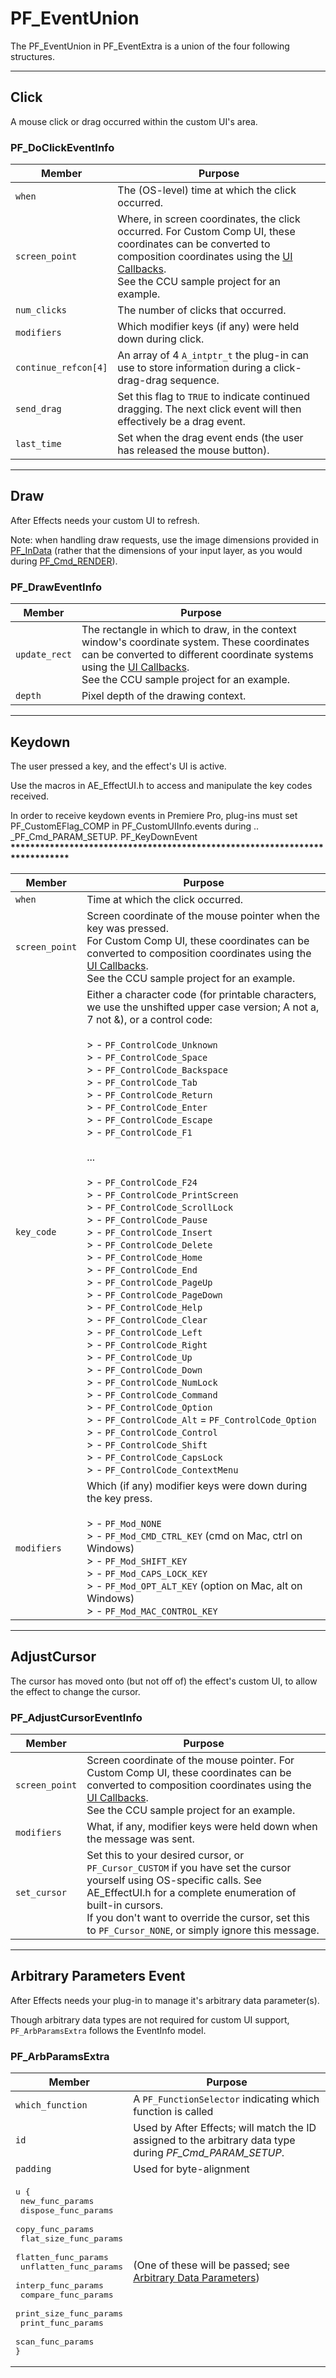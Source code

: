 # PF_EventUnion

The PF_EventUnion in PF_EventExtra is a union of the four following structures.

---

## Click

A mouse click or drag occurred within the custom UI's area.

### PF_DoClickEventInfo

| Member           | Purpose                                                                                                                                                                                                                                                 |
|----------------------|-------------------------------------------------------------------------------------------------------------------------------------------------------------------------------------------------------------------------------------------------------------|
| `when`               | The (OS-level) time at which the click occurred.                                                                                                                                                                                                            |
| `screen_point`       | Where, in screen coordinates, the click occurred. For Custom Comp UI, these coordinates can be converted to composition coordinates using the [UI Callbacks](ui-callbacks.md).<br/>See the CCU sample project for an example. |
| `num_clicks`         | The number of clicks that occurred.                                                                                                                                                                                                                         |
| `modifiers`          | Which modifier keys (if any) were held down during click.                                                                                                                                                                                                   |
| `continue_refcon[4]` | An array of 4 `A_intptr_t` the plug-in can use to store information during a click-drag-drag sequence.                                                                                                                                                      |
| `send_drag`          | Set this flag to `TRUE` to indicate continued dragging. The next click event will then effectively be a drag event.                                                                                                                                         |
| `last_time`          | Set when the drag event ends (the user has released the mouse button).                                                                                                                                                                                      |

---

## Draw

After Effects needs your custom UI to refresh.

Note: when handling draw requests, use the image dimensions provided in [PF_InData](../effect-basics/PF_InData.md) (rather that the dimensions of your input layer, as you would during [PF_Cmd_RENDER](../effect-basics/command-selectors.md#frame-selectors)).

### PF_DrawEventInfo

| Member    | Purpose                                                                                                                                                                                                                                                           |
|---------------|-----------------------------------------------------------------------------------------------------------------------------------------------------------------------------------------------------------------------------------------------------------------------|
| `update_rect` | The rectangle in which to draw, in the context window's coordinate system. These coordinates can be converted to different coordinate systems using the [UI Callbacks](ui-callbacks.md).<br/>See the CCU sample project for an example. |
| `depth`       | Pixel depth of the drawing context.                                                                                                                                                                                                                                   |

---

## Keydown

The user pressed a key, and the effect's UI is active.

Use the macros in AE_EffectUI.h to access and manipulate the key codes received.

In order to receive keydown events in Premiere Pro, plug-ins must set PF_CustomEFlag_COMP in PF_CustomUIInfo.events during .. \_PF_Cmd_PARAM_SETUP.
PF_KeyDownEvent
**\*\*\*\*\*\*\*\*\*\*\*\*\*\*\*\*\*\*\*\*\*\*\*\*\*\*\*\*\*\*\*\*\*\*\*\*\*\*\*\*\*\*\*\*\*\*\*\*\*\*\*\*\*\*\*\*\*\*\*\*\*\*\*\*\*\*\*\*\*\*\*\*\*\*\*\***

| Member     | Purpose                                                                                                                                                                                                                                                                                                                                                                                                                                                                                                                                                                                                                                                                                                                                                                                                                                                                                                                                                                                                                                                                                                                                                                                                                             |
|----------------|-----------------------------------------------------------------------------------------------------------------------------------------------------------------------------------------------------------------------------------------------------------------------------------------------------------------------------------------------------------------------------------------------------------------------------------------------------------------------------------------------------------------------------------------------------------------------------------------------------------------------------------------------------------------------------------------------------------------------------------------------------------------------------------------------------------------------------------------------------------------------------------------------------------------------------------------------------------------------------------------------------------------------------------------------------------------------------------------------------------------------------------------------------------------------------------------------------------------------------------------|
| `when`         | Time at which the click occurred.                                                                                                                                                                                                                                                                                                                                                                                                                                                                                                                                                                                                                                                                                                                                                                                                                                                                                                                                                                                                                                                                                                                                                                                                       |
| `screen_point` | Screen coordinate of the mouse pointer when the key was pressed.<br/>For Custom Comp UI, these coordinates can be converted to composition coordinates using the [UI Callbacks](ui-callbacks.md).<br/>See the CCU sample project for an example.                                                                                                                                                                                                                                                                                                                                                                                                                                                                                                                                                                                                                                                                                                                                                                                                                                                                                                                                                          |
| `key_code`     | Either a character code (for printable characters, we use the unshifted upper case version; A not a, 7 not &), or a control code:<br/><br/>> - `PF_ControlCode_Unknown`<br/>> - `PF_ControlCode_Space`<br/>> - `PF_ControlCode_Backspace`<br/>> - `PF_ControlCode_Tab`<br/>> - `PF_ControlCode_Return`<br/>> - `PF_ControlCode_Enter`<br/>> - `PF_ControlCode_Escape`<br/>> - `PF_ControlCode_F1`<br/><br/>...<br/><br/>> - `PF_ControlCode_F24`<br/>> - `PF_ControlCode_PrintScreen`<br/>> - `PF_ControlCode_ScrollLock`<br/>> - `PF_ControlCode_Pause`<br/>> - `PF_ControlCode_Insert`<br/>> - `PF_ControlCode_Delete`<br/>> - `PF_ControlCode_Home`<br/>> - `PF_ControlCode_End`<br/>> - `PF_ControlCode_PageUp`<br/>> - `PF_ControlCode_PageDown`<br/>> - `PF_ControlCode_Help`<br/>> - `PF_ControlCode_Clear`<br/>> - `PF_ControlCode_Left`<br/>> - `PF_ControlCode_Right`<br/>> - `PF_ControlCode_Up`<br/>> - `PF_ControlCode_Down`<br/>> - `PF_ControlCode_NumLock`<br/>> - `PF_ControlCode_Command`<br/>> - `PF_ControlCode_Option`<br/>> - `PF_ControlCode_Alt` = `PF_ControlCode_Option`<br/>> - `PF_ControlCode_Control`<br/>> - `PF_ControlCode_Shift`<br/>> - `PF_ControlCode_CapsLock`<br/>> - `PF_ControlCode_ContextMenu` |
| `modifiers`    | Which (if any) modifier keys were down during the key press.<br/><br/>> - `PF_Mod_NONE`<br/>> - `PF_Mod_CMD_CTRL_KEY` (cmd on Mac, ctrl on Windows)<br/>> - `PF_Mod_SHIFT_KEY`<br/>> - `PF_Mod_CAPS_LOCK_KEY`<br/>> - `PF_Mod_OPT_ALT_KEY` (option on Mac, alt on Windows)<br/>> - `PF_Mod_MAC_CONTROL_KEY`                                                                                                                                                                                                                                                                                                                                                                                                                                                                                                                                                                                                                                                                                                                                                                                                                                                                                                                             |

---

## AdjustCursor

The cursor has moved onto (but not off of) the effect's custom UI, to allow the effect to change the cursor.

### PF_AdjustCursorEventInfo

| Member     | Purpose                                                                                                                                                                                                                                                                                      |
|----------------|--------------------------------------------------------------------------------------------------------------------------------------------------------------------------------------------------------------------------------------------------------------------------------------------------|
| `screen_point` | Screen coordinate of the mouse pointer. For Custom Comp UI, these coordinates can be converted to composition coordinates using the [UI Callbacks](ui-callbacks.md).<br/>See the CCU sample project for an example.                                                |
| `modifiers`    | What, if any, modifier keys were held down when the message was sent.                                                                                                                                                                                                                            |
| `set_cursor`   | Set this to your desired cursor, or `PF_Cursor_CUSTOM` if you have set the cursor yourself using OS-specific calls. See AE_EffectUI.h for a complete enumeration of built-in cursors.<br/>If you don't want to override the cursor, set this to `PF_Cursor_NONE`, or simply ignore this message. |

---

## Arbitrary Parameters Event

After Effects needs your plug-in to manage it's arbitrary data parameter(s).

Though arbitrary data types are not required for custom UI support, `PF_ArbParamsExtra` follows the EventInfo model.

### PF_ArbParamsExtra

| Member                                                                                                                                                                                                                                                                                                               | Purpose                                                                                                                                             |
|--------------------------------------------------------------------------------------------------------------------------------------------------------------------------------------------------------------------------------------------------------------------------------------------------------------------------|---------------------------------------------------------------------------------------------------------------------------------------------------------|
| `which_function`                                                                                                                                                                                                                                                                                                         | A `PF_FunctionSelector` indicating which function is called                                                                                             |
| `id`                                                                                                                                                                                                                                                                                                                     | Used by After Effects; will match the ID assigned to the arbitrary data type during *PF_Cmd_PARAM_SETUP*.                                               |
| `padding`                                                                                                                                                                                                                                                                                                                | Used for byte-alignment                                                                                                                                 |
| <pre>u {<br/>  new_func_params<br/>  dispose_func_params<br/>  copy_func_params<br/>  flat_size_func_params<br/>  flatten_func_params<br/>  unflatten_func_params<br/>  interp_func_params<br/>  compare_func_params<br/>  print_size_func_params<br/>  print_func_params<br/>  scan_func_params<br/>}</pre> | (One of these will be passed; see [Arbitrary Data Parameters](../effect-details/arbitrary-data-parameters.md)) |
